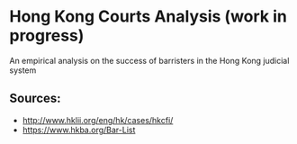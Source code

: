 # Hong Kong Courts Analysis (work in progress)
An empirical analysis on the success of barristers in the Hong Kong judicial system

## Sources:

- http://www.hklii.org/eng/hk/cases/hkcfi/
- https://www.hkba.org/Bar-List
